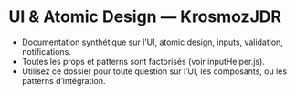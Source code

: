 # UI & Atomic Design — KrosmozJDR

- Documentation synthétique sur l’UI, atomic design, inputs, validation, notifications.
- Toutes les props et patterns sont factorisés (voir inputHelper.js).
- Utilisez ce dossier pour toute question sur l’UI, les composants, ou les patterns d’intégration. 
